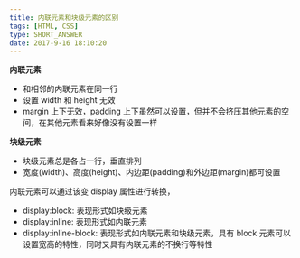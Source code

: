```yaml
---
title: 内联元素和块级元素的区别
tags: [HTML, CSS]
type: SHORT_ANSWER
date: 2017-9-16 18:10:20
---
```


**内联元素**

- 和相邻的内联元素在同一行
- 设置 width 和 height 无效
- margin 上下无效，padding 上下虽然可以设置，但并不会挤压其他元素的空间，在其他元素看来好像没有设置一样

**块级元素**

- 块级元素总是各占一行，垂直排列
- 宽度(width)、高度(height)、内边距(padding)和外边距(margin)都可设置

内联元素可以通过该变 display 属性进行转换，

- display:block: 表现形式如块级元素
- display:inline: 表现形式如内联元素
- display:inline-block: 表现形式如内联元素和块级元素，具有 block 元素可以设置宽高的特性，同时又具有内联元素的不换行等特性

